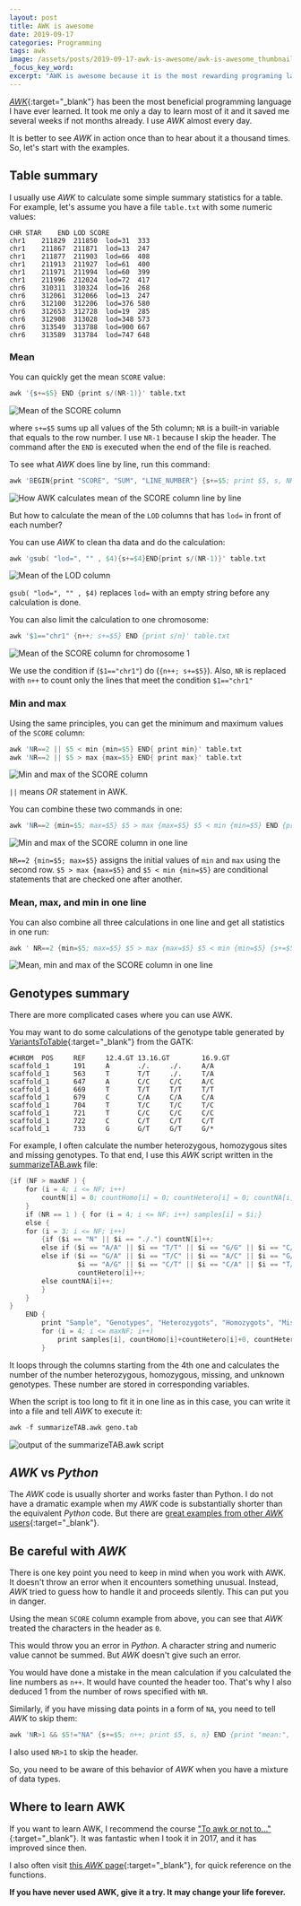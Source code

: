 ```yaml
---
layout: post
title: AWK is awesome
date: 2019-09-17
categories: Programming
tags: awk
image: /assets/posts/2019-09-17-awk-is-awesome/awk-is-awesome_thumbnail.jpg
_focus_key_word: 
excerpt: "AWK is awesome because it is the most rewarding programing language you can learn for bioinformatics and Data Science. There is little to learn and it is useful every day."
---
```


[*AWK*](https://en.wikipedia.org/wiki/AWK){:target="_blank"} has been the most beneficial programming language I have ever learned. It took me only a day to learn most of it and it saved me several weeks if not months already. I use *AWK* almost every day.

It is better to see *AWK* in action once than to hear about it a thousand times. So, let's start with the examples.

## Table summary

I usually use *AWK* to calculate some simple summary statistics for a table. For example, let's assume you have a file `table.txt` with some numeric values:
```
CHR STAR    END LOD SCORE
chr1	211829	211850	lod=31	333
chr1	211867	211871	lod=13	247
chr1	211877	211903	lod=66	408
chr1	211913	211927	lod=61	400
chr1	211971	211994	lod=60	399
chr1	211996	212024	lod=72	417
chr6	310311	310324	lod=16	268
chr6	312061	312066	lod=13	247
chr6	312100	312206	lod=376	580
chr6	312653	312728	lod=19	285
chr6	312908	313028	lod=348	573
chr6	313549	313788	lod=900	667
chr6	313589	313784	lod=747	648
```

### Mean

You can quickly get the mean `SCORE` value:
```s
awk '{s+=$5} END {print s/(NR-1)}' table.txt
```
![Mean of the SCORE column](/assets/posts/2019-09-17-awk-is-awesome/1-Mean-SCORE-column.jpg)

where `s+=$5` sums up all values of the 5th column;
`NR` is a built-in variable that equals to the row number. I use `NR-1` because I skip the header.
The command after the `END` is executed when the end of the file is reached. 

To see what *AWK* does line by line, run this command:
```s
awk 'BEGIN{print "SCORE", "SUM", "LINE_NUMBER"} {s+=$5; print $5, s, NR} END {print "mean:", s/(NR-1)}' table.txt
```
![How AWK calculates mean of the SCORE column line by line ](/assets/posts/2019-09-17-awk-is-awesome/2-Mean-SCORE-column-lines.jpg)

But how to calculate the mean of the `LOD` columns that has `lod=` in front of each number?

You can use *AWK* to clean tha data and do the calculation:
```s
awk 'gsub( "lod=", "" , $4){s+=$4}END{print s/(NR-1)}' table.txt
```
![Mean of the LOD column](/assets/posts/2019-09-17-awk-is-awesome/3-Mean-LOD-column.jpg)

`gsub( "lod=", "" , $4)` replaces `lod=` with an empty string before any calculation is done.

You can also limit the calculation to one chromosome:
```s
awk '$1=="chr1" {n++; s+=$5} END {print s/n}' table.txt
```
![Mean of the SCORE column for chromosome 1](/assets/posts/2019-09-17-awk-is-awesome/4-Mean-SCORE-column_chr1.jpg)

We use the condition if (`$1=="chr1"`) do (`{n++; s+=$5}`). Also, `NR` is replaced with `n++` to count only the lines that meet the condition `$1=="chr1"`

### Min and max

Using the same principles, you can get the minimum and maximum values of the `SCORE` column:
```s
awk 'NR==2 || $5 < min {min=$5} END{ print min}' table.txt
awk 'NR==2 || $5 > max {max=$5} END{ print max}' table.txt
```
![Min and max of the SCORE column](/assets/posts/2019-09-17-awk-is-awesome/5-Min-max-SCORE-column.jpg)

`||` means *OR* statement in AWK.

You can combine these two commands in one:
```s
awk 'NR==2 {min=$5; max=$5} $5 > max {max=$5} $5 < min {min=$5} END {print "min: ", min, "\nmax: ", max}' table.txt
```
![Min and max of the SCORE column in one line](/assets/posts/2019-09-17-awk-is-awesome/6-Min-max-SCORE-column-one-line.jpg)

`NR==2 {min=$5; max=$5}` assigns the initial values of `min` and `max` using the second row.
`$5 > max {max=$5}` and `$5 < min {min=$5}` are conditional statements that are checked one after another.

### Mean, max, and min in one line

You can also combine all three calculations in one line and get all statistics in one run:
```s
awk ' NR==2 {min=$5; max=$5} $5 > max {max=$5} $5 < min {min=$5} {s+=$5} END {print "min: ", min, "\nmax: ", max, "\nmean: ", s/(NR-1)}' table.txt
```

![Mean, min and max of the SCORE column in one line](/assets/posts/2019-09-17-awk-is-awesome/7-Mean-min-max-SCORE-column-one-line.jpg)


## Genotypes summary

There are more complicated cases where you can use AWK.

You may want to do some calculations of the genotype table generated by [VariantsToTable](https://software.broadinstitute.org/gatk/documentation/tooldocs/current/org_broadinstitute_gatk_tools_walkers_variantutils_VariantsToTable.php){:target="_blank"} from the GATK:

```
#CHROM  POS     REF     12.4.GT 13.16.GT        16.9.GT
scaffold_1      191     A       ./.     ./.     A/A
scaffold_1      563     T       T/T     ./.     T/A
scaffold_1      647     A       C/C     C/C     A/C
scaffold_1      669     T       T/T     T/T     T/T
scaffold_1      679     C       C/A     C/A     C/A
scaffold_1      704     T       T/C     T/C     T/C
scaffold_1      721     T       C/C     C/C     C/C
scaffold_1      722     C       C/T     C/T     C/T
scaffold_1      733     G       G/T     G/T     G/*
```

For example, I often calculate the number heterozygous, homozygous sites and missing genotypes. To that end, I use this *AWK* script written in the [summarizeTAB.awk](https://github.com/evodify/genotype-files-manipulations/blob/master/summarizeTAB.awk) file:
```s
{if (NF > maxNF ) {
    for (i = 4; i <= NF; i++)
        countN[i] = 0; countHomo[i] = 0; countHetero[i] = 0; countNA[i] = 0; maxNF = NF;
    }
    if (NR == 1 ) { for (i = 4; i <= NF; i++) samples[i] = $i;}
    else {
    for (i = 3; i <= NF; i++)
        {if ($i == "N" || $i == "./.") countN[i]++;
        else if ($i == "A/A" || $i == "T/T" || $i == "G/G" || $i == "C/C") countHomo[i]++;
        else if ($i == "G/A" || $i == "T/C" || $i == "A/C" || $i == "G/T" || $i == "C/G" || $i == "A/T" || \
                 $i == "A/G" || $i == "C/T" || $i == "C/A" || $i == "T/G" || $i == "G/C" || $i == "T/A") \
                 countHetero[i]++;
        else countNA[i]++;
        }
    }
}
    END {
        print "Sample", "Genotypes", "Heterozygots", "Homozygots", "Missing", "Unknown";
        for (i = 4; i <= maxNF; i++)
            print samples[i], countHomo[i]+countHetero[i]+0, countHetero[i]+0, countHomo[i]+0,  countN[i]+0, countNA[i]+0;
        }
```
It loops through the columns starting from the 4th one and calculates the number of the number heterozygous, homozygous, missing, and unknown genotypes. These number are stored in corresponding variables.

When the script is too long to fit it in one line as in this case, you can write it into a file and tell *AWK* to execute it:
```s
awk -f summarizeTAB.awk geno.tab
```

![output of the summarizeTAB.awk script](/assets/posts/2019-09-17-awk-is-awesome/8-summarizeTAB.awk.jpg)


## *AWK* vs *Python*

The *AWK* code is usually shorter and works faster than Python. I do not have a dramatic example when my *AWK* code is substantially  shorter than the equivalent *Python* code. But there are [great examples from other *AWK* users](https://sites.google.com/site/toawkornot/python-vs-awk){:target="_blank"}.


## Be careful with *AWK*

There is one key point you need to keep in mind when you work with AWK. It doesn't throw an error when it encounters something unusual. Instead, *AWK* tried to guess how to handle it and proceeds silently. This can put you in danger.

Using the mean `SCORE` column example from above, you can see that *AWK* treated the characters in the header as `0`.

This would throw you an error in *Python*. A character string and numeric value cannot be summed. But *AWK* doesn't give such an error.

You would have done a mistake in the mean calculation if you calculated the line numbers as `n++`. It would have counted the header too. That's why I also deduced 1 from the number of rows specified with `NR`.

Similarly, if you have missing data points in a form of `NA`, you need to tell *AWK* to skip them:

```s
awk 'NR>1 && $5!="NA" {s+=$5; n++; print $5, s, n} END {print "mean:", s/n}' table.txt
```

I also used `NR>1` to skip the header.

So, you need to be aware of this behavior of *AWK* when you have a mixture of data types.


## Where to learn AWK

If you want to learn AWK, I recommend the course ["To awk or not to..."](https://pmitev.github.io/to-awk-or-not/){:target="_blank"}. It was fantastic when I took it in 2017, and it has improved since then.

I also often visit [this *AWK* page](http://www.grymoire.com/Unix/Awk.html){:target="_blank"}, for quick reference on the functions.

**If you have never used AWK, give it a try. It may change your life forever.**
